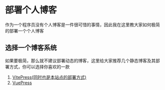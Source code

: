 # 部署个人博客

作为一个程序员没有个人博客是一件很可惜的事情，因此我在这里教大家如何极简的部署一个个人博客

## 选择一个博客系统

如果要极简，那么就不建议部署动态的博客，这里给大家推荐几个静态博客及其部署方式，你可以选择你喜欢的一款

1. [VitePress(同时也是本站点的部署方式)](https://vitepress.dev/zh/guide/deploy#github-pages)
2. [VuePress](http://vuepress.vuejs.org/zh/guide/deployment.html)